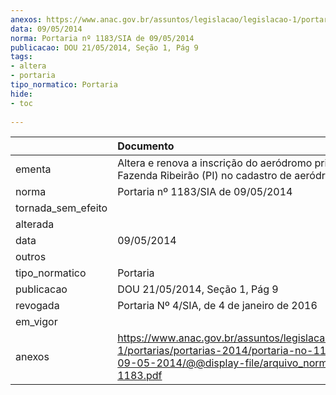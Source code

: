 ```yaml
---
anexos: https://www.anac.gov.br/assuntos/legislacao/legislacao-1/portarias/portarias-2014/portaria-no-1183-sia-de-09-05-2014/@@display-file/arquivo_norma/PA2014-1183.pdf
data: 09/05/2014
norma: Portaria nº 1183/SIA de 09/05/2014
publicacao: DOU 21/05/2014, Seção 1, Pág 9
tags:
- altera
- portaria
tipo_normatico: Portaria
hide: 
- toc 
 
---
```


|                    | Documento                                                                                                                                                         |
|:-------------------|:------------------------------------------------------------------------------------------------------------------------------------------------------------------|
| ementa             | Altera e renova a inscrição do aeródromo privado Fazenda Ribeirão (PI) no cadastro de aeródromos.                                                                 |
| norma              | Portaria nº 1183/SIA de 09/05/2014                                                                                                                                |
| tornada_sem_efeito |                                                                                                                                                                   |
| alterada           |                                                                                                                                                                   |
| data               | 09/05/2014                                                                                                                                                        |
| outros             |                                                                                                                                                                   |
| tipo_normatico     | Portaria                                                                                                                                                          |
| publicacao         | DOU 21/05/2014, Seção 1, Pág 9                                                                                                                                    |
| revogada           | Portaria Nº 4/SIA, de 4 de janeiro de 2016                                                                                                                        |
| em_vigor           |                                                                                                                                                                   |
| anexos             | https://www.anac.gov.br/assuntos/legislacao/legislacao-1/portarias/portarias-2014/portaria-no-1183-sia-de-09-05-2014/@@display-file/arquivo_norma/PA2014-1183.pdf |